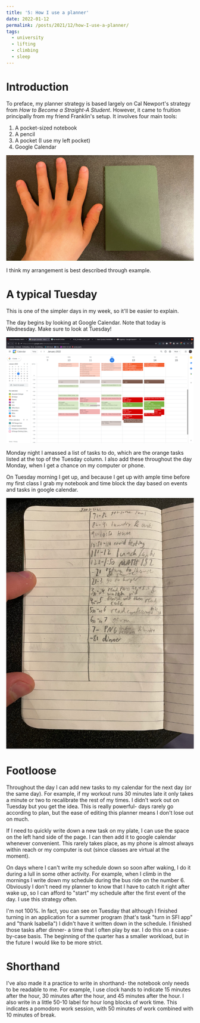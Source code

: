```yaml
---
title: '5: How I use a planner'
date: 2022-01-12
permalink: /posts/2021/12/how-I-use-a-planner/
tags:
  - university
  - lifting
  - climbing
  - sleep
---
```


Introduction
======
To preface, my planner strategy is based largely on Cal Newport's strategy from *How to Become a Straight-A Student*. However, it came to fruition principally from my friend Franklin's setup. It involves four main tools:
1. A pocket-sized notebook
2. A pencil
3. A pocket (I use my left pocket)
4. Google Calendar

![my pocket-sized notebook with my left hand for scale](/images/blog_posts/2022-01-12-how-I-use-a-planner/IMG_2066.jpeg "hand")

I think my arrangement is best described through example.

A typical Tuesday
======
This is one of the simpler days in my week, so it'll be easier to explain.

The day begins by looking at Google Calendar. Note that today is Wednesday. Make sure to look at Tuesday!

![example google calendar](/images/blog_posts/2022-01-12-how-I-use-a-planner/google_cal.jpeg "screenshot")

Monday night I amassed a list of tasks to do, which are the orange tasks listed at the top of the Tuesday column. I also add these throughout the day Monday, when I get a chance on my computer or phone.

On Tuesday morning I get up, and because I get up with ample time before my first class I grab my notebook and time block the day based on events and tasks in google calendar.

![January 11th notebook](/images/blog_posts/2022-01-12-how-I-use-a-planner/IMG_2067.jpeg "getting sun really boosted my mood")

Footloose
======
Throughout the day I can add new tasks to my calendar for the next day (or the same day). For example, if my workout runs 30 minutes late it only takes a minute or two to recalibrate the rest of my times. I didn't work out on Tuesday but you get the idea. This is really powerful- days rarely go according to plan, but the ease of editing this planner means I don't lose out on much.

If I need to quickly write down a new task on my plate, I can use the space on the left hand side of the page. I can then add it to google calendar whenever convenient. This rarely takes place, as my phone is almost always within reach or my computer is out (since classes are virtual at the moment).

On days where I can't write my schedule down so soon after waking, I do it during a lull in some other activity. For example, when I climb in the mornings I write down my schedule during the bus ride on the number 6. Obviously I don't need my planner to know that I have to catch it right after wake up, so I can afford to "start" my schedule after the first event of the day. I use this strategy often.

I'm not 100%. In fact, you can see on Tuesday that although I finished turning in an application for a summer program (that's task "turn in SFI app" and "thank Isabella") I didn't have it written down in the schedule. I finished those tasks after dinner- a time that I often play by ear. I do this on a case-by-case basis. The beginning of the quarter has a smaller workload, but in the future I would like to be more strict.

Shorthand
======
I've also made it a practice to write in shorthand- the notebook only needs to be readable to me. For example, I use clock hands to indicate 15 minutes after the hour, 30 minutes after the hour, and 45 minutes after the hour. I also write in a little 50-10 label for hour long blocks of work time. This indicates a pomodoro work session, with 50 minutes of work combined with 10 minutes of break.
